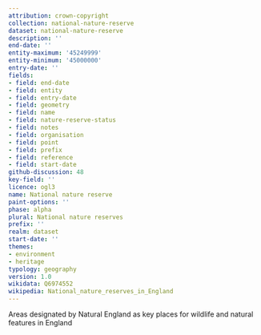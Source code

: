 ```yaml
---
attribution: crown-copyright
collection: national-nature-reserve
dataset: national-nature-reserve
description: ''
end-date: ''
entity-maximum: '45249999'
entity-minimum: '45000000'
entry-date: ''
fields:
- field: end-date
- field: entity
- field: entry-date
- field: geometry
- field: name
- field: nature-reserve-status
- field: notes
- field: organisation
- field: point
- field: prefix
- field: reference
- field: start-date
github-discussion: 48
key-field: ''
licence: ogl3
name: National nature reserve
paint-options: ''
phase: alpha
plural: National nature reserves
prefix: ''
realm: dataset
start-date: ''
themes:
- environment
- heritage
typology: geography
version: 1.0
wikidata: Q6974552
wikipedia: National_nature_reserves_in_England
---
```


Areas designated by Natural England as key places for wildlife and natural features in England
